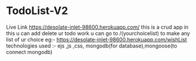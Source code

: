 # TodoList-V2
Live Link
https://desolate-inlet-98600.herokuapp.com/
this is a crud app
in this u can add delete ur todo work
u can go to /(yourchoicelist) to make any list of ur choice eg:- https://desolate-inlet-98600.herokuapp.com/wishList
technologies used :- ejs ,js ,css, mongodb(for database),mongoose(to connect mongodb)
